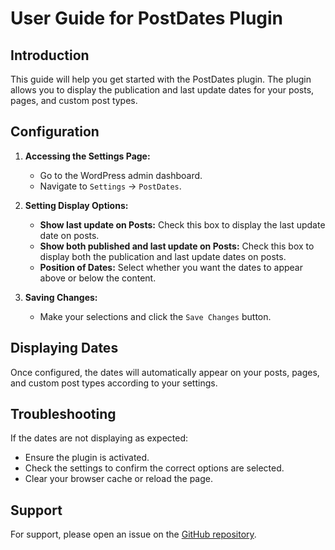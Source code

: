 # User Guide for PostDates Plugin

## Introduction

This guide will help you get started with the PostDates plugin. The plugin allows you to display the publication and last update dates for your posts, pages, and custom post types.

## Configuration

1. **Accessing the Settings Page:**
   - Go to the WordPress admin dashboard.
   - Navigate to `Settings` -> `PostDates`.

2. **Setting Display Options:**
   - **Show last update on Posts:** Check this box to display the last update date on posts.
   - **Show both published and last update on Posts:** Check this box to display both the publication and last update dates on posts.
   - **Position of Dates:** Select whether you want the dates to appear above or below the content.

3. **Saving Changes:**
   - Make your selections and click the `Save Changes` button.

## Displaying Dates

Once configured, the dates will automatically appear on your posts, pages, and custom post types according to your settings.

## Troubleshooting

If the dates are not displaying as expected:
- Ensure the plugin is activated.
- Check the settings to confirm the correct options are selected.
- Clear your browser cache or reload the page.

## Support

For support, please open an issue on the [GitHub repository](https://github.com/ekajogja/postdates/issues).